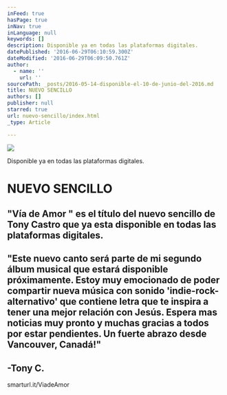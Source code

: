 ```yaml
---
inFeed: true
hasPage: true
inNav: true
inLanguage: null
keywords: []
description: Disponible ya en todas las plataformas digitales.
datePublished: '2016-06-29T06:10:59.300Z'
dateModified: '2016-06-29T06:09:50.761Z'
author:
  - name: ''
    url: ''
sourcePath: _posts/2016-05-14-disponible-el-10-de-junio-del-2016.md
title: NUEVO SENCILLO
authors: []
publisher: null
starred: true
url: nuevo-sencillo/index.html
_type: Article

---
```

![](https://s3-us-west-2.amazonaws.com/the-grid-img/p/b09f43212974ad5cef3ce2875a48e1c5d64ca922.jpg)

Disponible ya en todas las plataformas digitales.

# NUEVO SENCILLO

## "Vía de Amor " es el título del nuevo sencillo de Tony Castro que ya esta disponible en todas las plataformas digitales.

## "Este nuevo canto será parte de mi segundo álbum musical que estará disponible próximamente. Estoy muy emocionado de poder compartir nueva música con sonido 'indie-rock-alternativo' que contiene letra que te inspira a tener una mejor relación con Jesús. Espera mas noticias muy pronto y muchas gracias a todos por estar pendientes. Un fuerte abrazo desde Vancouver, Canadá!"

## -Tony C.

smarturl.it/ViadeAmor